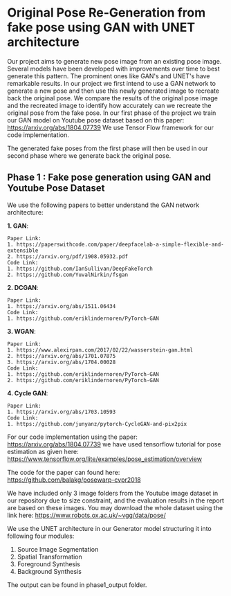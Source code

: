 # **Original Pose Re-Generation from fake pose using GAN with UNET architecture**

Our project aims to generate new pose image from an existing pose image. Several models have been developed with improvements over time to best generate this pattern. The prominent ones like GAN's and UNET's have remarkable results. In our project we first intend to use a GAN network to generate a new pose and then use this newly generated image to recreate back the original pose. We compare the results of the original pose image and the recreated image to identify how accurately can we recreate the original pose from the fake pose. In our first phase of the project we train our GAN model on Youtube pose dataset based on this paper: https://arxiv.org/abs/1804.07739  We use Tensor Flow framework for our code implementation.

The generated fake poses from the first phase will then be used in our second phase where we generate back the original pose. 

## **Phase 1** : Fake pose generation using GAN and Youtube Pose Dataset

We use the following papers to better understand the GAN network architecture: 

**1. GAN**: 
```
Paper Link:
1. https://paperswithcode.com/paper/deepfacelab-a-simple-flexible-and-extensible
2. https://arxiv.org/pdf/1908.05932.pdf
Code Link:
1. https://github.com/IanSullivan/DeepFakeTorch
2. https://github.com/YuvalNirkin/fsgan
```
**2. DCGAN**:
```
Paper Link:
1. https://arxiv.org/abs/1511.06434
Code Link:
1. https://github.com/eriklindernoren/PyTorch-GAN
```
**3. WGAN**:
```
Paper Link:
1. https://www.alexirpan.com/2017/02/22/wasserstein-gan.html
2. https://arxiv.org/abs/1701.07875
3. https://arxiv.org/abs/1704.00028
Code Link:
1. https://github.com/eriklindernoren/PyTorch-GAN
2. https://github.com/eriklindernoren/PyTorch-GAN
```

**4. Cycle GAN**:
```
Paper Link:
1. https://arxiv.org/abs/1703.10593
Code Link:
1. https://github.com/junyanz/pytorch-CycleGAN-and-pix2pix
```
For our code implementation using the paper: https://arxiv.org/abs/1804.07739 we have used tensorflow tutorial for pose estimation as given here: https://www.tensorflow.org/lite/examples/pose_estimation/overview 


The code for the paper can found here: https://github.com/balakg/posewarp-cvpr2018

We have included only 3 image folders from the Youtube image dataset in our repository due to size constraint, and the evaluation results in the report are based on these images. You may download the whole dataset using the link here: https://www.robots.ox.ac.uk/~vgg/data/pose/ 

We use the UNET architecture in our Generator model structuring it into following four modules:

1. Source Image Segmentation
2. Spatial Transformation
3. Foreground Synthesis
4. Background Synthesis

The output can be found in phase1_output folder. 
